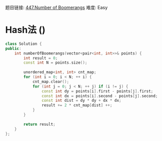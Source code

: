 题目链接: [447.Number of Boomerangs][1]
难度: Easy

# Hash法 ()
```cpp
class Solution {
public:
    int numberOfBoomerangs(vector<pair<int, int>>& points) {
        int result = 0;
        const int N = points.size();
        
        unordered_map<int, int> cnt_map;
        for (int i = 0; i < N; ++ i) {
            cnt_map.clear();
            for (int j = 0; j < N; ++ j) if (i != j) {
                const int dy = points[i].first - points[j].first;
                const int dx = points[i].second - points[j].second;
                const int dist = dy * dy + dx * dx;
                result += 2 * cnt_map[dist] ++;
            }
        }
        
        return result;
    }
};
```
[1]: https://leetcode.com/problems/number-of-boomerangs
